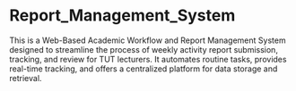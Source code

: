 # Report_Management_System
This is a Web-Based Academic Workflow and Report Management System designed to streamline the process of weekly activity report submission, tracking, and review for TUT lecturers. It automates routine tasks, provides real-time tracking, and offers a centralized platform for data storage and retrieval.
